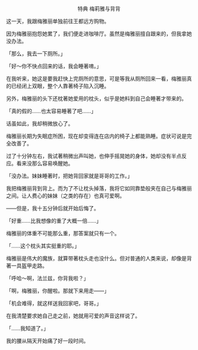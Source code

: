 <p align="center">特典 梅莉雅与背背</p>

这一天，我跟梅雅丽单独前往王都远方购物。

因为梅雅丽抱怨她累了，我们便走进咖啡厅。虽然是梅雅丽擅自跟来的，但我拿她没办法。

「那么，我去一下厕所。」

「好～你不快点回来的话，我会睡著唷。」

在我听来，她这是要我赶快上完厕所的意思，可是等我从厕所回来一看，梅雅丽真的已经闭上双眼，整个人靠著椅子陷入沉睡。

另外，梅雅丽的头下还枕著她爱用的枕头，似乎是她料到自己会睡著才带来的。

「真的假的……也太容易睡著了吧……」

话虽如此，我却稍微放心了。

梅雅丽长期为失眠症所困，现在却变得连在店内的椅子上都能熟睡。症状可说是完全改善了。

过了十分钟左右，我试著稍微出声叫她，也伸手摇晃她的身体，她却没有半点反应。看来没那么容易唤醒她。

「没办法。妹妹睡著时，把她背回家就是哥哥的工作。」

我把梅雅丽背到背上。而为了不让枕头掉落，我将它如同靠垫般夹在自己与梅雅丽之间。让人费心的妹妹（之类的存在）也真可爱啊。

——但是，我十五分钟后就开始后悔了。

「好重……比我想像的重了大概一倍……」

梅雅丽的体重不可能那么重，那答案就只有一个。

「……这个枕头其实挺重的耶。」

梅雅丽是伟大的魔族，就算带著枕头走也没什么。但对普通的人类来说，却像是背著一具盔甲走路。

「呼哈～啊，法兰兹，你背我啦？」

「啊，梅雅丽，你醒啦。那就下来用走——」

「机会难得，就这样送我回家吧，哥哥。」

在我清楚要求她自己走之前，她就用可爱的声音这样说了。

「……我知道了。」

我的腰从隔天开始痛了好一段时间。

